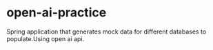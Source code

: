 # open-ai-practice
Spring application that generates mock data for different databases to populate.Using open ai api.
